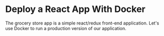 # Deploy a React App With Docker

The grocery store app is a simple react/redux front-end application. Let's use Docker to run a production version of our application.

